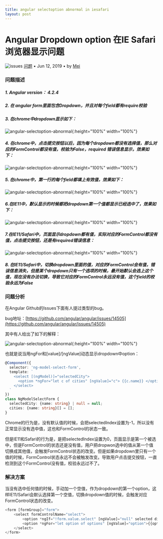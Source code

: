 ```yaml
---
title: angular selectoption abnormal in iesafari
layout: post
---
```


# Angular Dropdown option 在IE Safari浏览器显示问题
<div class="title-meta">
    <span><img class="title-category-img" src="../../../assets/images/categories/bug.svg" alt="issues"></span>
    <span><a class="github-link" href="/2018/09/19/issues-tools.html">问题</a></span>
    <span class="title-bullet">•</span>
    <span>Jun 12, 2019</span>
    <span class="title-bullet">•</span>
    <span>by <a class="github-link" href="http://github.com/limeii" title="http://github.com/limeii">Mei</a></span>
</div>

### 问题描述

##### 1. Angular version： 4.2.4

##### 2. 在 angular form里面包含Dropdown，并且对每个field都有require校验

##### 3. 在chrome中dropdown显示如下：
![angular-selectoption-abnormal]( https://limeii.github.io/assets/images/posts/issues/issues-angular-selectoption-abnormal-iesafari1.png){:height="100%" width="100%"}

##### 4. 在chrome中，点击提交按钮以后，因为每个dropdown都没有选择值，那么对应的FormControl都没有值，校验为False，required 错误信息显示，效果如下：
![angular-selectoption-abnormal]( https://limeii.github.io/assets/images/posts/issues/issues-angular-selectoption-abnormal-iesafari2.png){:height="100%" width="100%"}

##### 5. 在chrome中，第一行的每个field都填上有效值，效果如下： 
![angular-selectoption-abnormal]( https://limeii.github.io/assets/images/posts/issues/issues-angular-selectoption-abnormal-iesafari3.png){:height="100%" width="100%"}

##### 6.在IE11中，默认显示的时候都把dropdown第一个值都显示已经选中了，效果如下：
![angular-selectoption-abnormal]( https://limeii.github.io/assets/images/posts/issues/issues-angular-selectoption-abnormal-iesafari4.png){:height="100%" width="100%"}

##### 7.在IE11/Safari中，页面显示dropdown都有值，实际对应的FormControl都没有值，点击提交按钮，还是有required错误信息：
![angular-selectoption-abnormal]( https://limeii.github.io/assets/images/posts/issues/issues-angular-selectoption-abnormal-iesafari5.png){:height="100%" width="100%"}

##### 8. 在IE11/Safari中，切换dropdown里面的值，对应的FormControl会有值，错误信息消失，但是某个dropdown只有一个选项的时候，最开始默认会选上这个值，现在没有办法切换，导致它对应的FormControl永远没有值，这个field的校验永远为False


### 问题分析
在Angular Github的Issues下面有人提过类型的bug。


bug地址：[https://github.com/angular/angular/issues/14505](https://github.com/angular/angular/issues/14505)

其中有人给出了如下的解释：

![angular-selectoption-abnormal]( https://limeii.github.io/assets/images/posts/issues/issues-angular-selectoption-abnormal-iesafari5.png){:height="100%" width="100%"}


也就是说当用ngFor和[value]/[ngValue]动态显示dropdown中option：
```ts
@Component({
  selector: 'ng-model-select-form',
  template: `
    <select [(ngModel)]="selectedCity">
      <option *ngFor="let c of cities" [ngValue]="c"> {{c.name}} </option>
    </select>
  `
})
class NgModelSelectForm {
  selectedCity: {name: string} | null = null;
  cities: {name: string}[] = [];
}
```
Chrome的行为是，没有默认值的时候，会把selectedIndex设置为-1，所以没有正常显示没有选中值，这也和FormControl的状态一致。


但是IE11和Safari的行为是，是把selectedIndex设置为0，页面显示是第一个被选中，但是FormControl的状态还是没有值，用户把dropwon选中的值从第一个值切换成其他值，会触发FormControl状态的改变。但是如果dropdown里只有一个值的时候，FormControl状态永远不会被触发改变。导致用户点击提交按钮，一直检测到这个FormControl没有值，校验永远过不了。

### 解决方案

当没有选中任何值的时候，手动加一个空值，作为dropdown的第一个option，这样IE11/Safari会默认选择第一个空值，切换dropdown值的时候，会触发对应FormControl状态的改变。

```ts
<form [formGroup]="form">
	<select formControlName="select">
		<option *ngIf="!form.value.select" [ngValue]="null" selected disabled></option>
		<option *ngFor="let option of options" [ngValue]="option">{{option}}</option>
	</select>
</form>
```